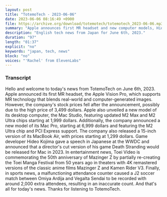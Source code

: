 ```yaml
---
layout: post
title: "TotemoTech - 2023-06-06"
date: 2023-06-06 08:16:49 +0900
file: https://archive.org/download/totemotech/totemotech_2023-06-06.mp3
summary: "Apple announces first MR headset and new computer models, Hideo Kojima announces director's cut version of Death Stranding for Mac, & more…"
description: "English tech news from Japan for June 6th, 2023."
duration: "97"
length: "01:37"
explicit: "no"
keywords: "japan, tech, news"
block: "no"
voices: "'Rachel' from ElevenLabs"
---
```


### Transcript

Hello and welcome to today's news from TotemoTech on June 6th, 2023. Apple announced its first MR headset, the Apple Vision Pro, which supports MR technology that blends real-world and computer-generated images. However, the company's stock prices fell after the announcement, possibly due to the high price of 3,499 dollars. Apple also unveiled a new model of its desktop computer, the Mac Studio, featuring updated M2 Max and M2 Ultra chips starting at 1,999 dollars. Additionally, the company announced a new model of its Mac Pro, starting at 6,999 dollars and featuring the M2 Ultra chip and PCI Express support. The company also released a 15-inch version of its MacBook Air, with prices starting at 1,299 dollars. Game developer Hideo Kojima gave a speech in Japanese at the WWDC and announced that a director's cut version of his game Death Stranding would be released for Mac in 2023. In entertainment news, Toei Video is commemorating the 50th anniversary of Mazinger Z by partially re-creating the Toei Manga Festival from 50 years ago in theaters with 4K remastered versions of the classic anime films Mazinger Z and Kamen Rider V3. Finally, in sports news, a malfunctioning attendance counter caused a J2 soccer match between Omiya Ardija and Vegalta Sendai to be recorded with around 2,000 extra attendees, resulting in an inaccurate count.   And that's all for today's news. Thanks for listening to TotemoTech.
